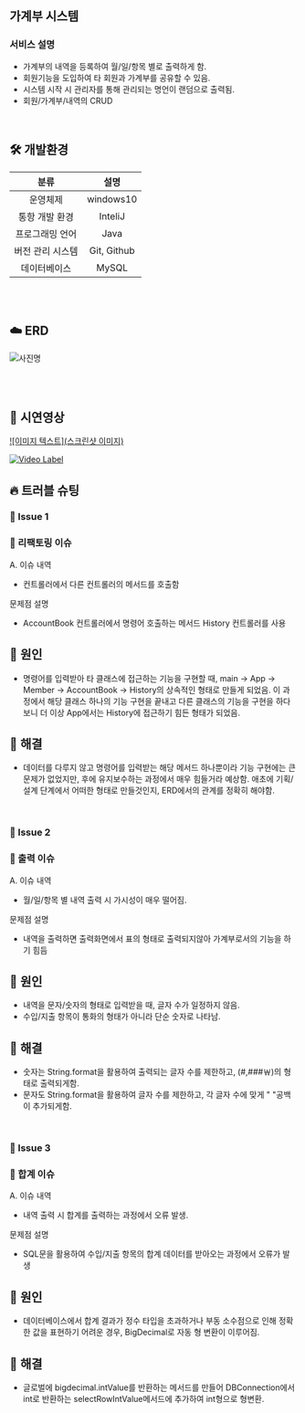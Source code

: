 ## 가계부 시스템

### 서비스 설명

- 가계부의 내역을 등록하여 월/일/항목 별로 출력하게 함.<br>
- 회원기능을 도입하여 타 회원과 가계부를 공유할 수 있음.<br>
- 시스템 시작 시 관리자를 통해 관리되는 명언이 랜덤으로 출력됨.<br>
- 회원/가계부/내역의 CRUD<br>
<br/>


## 🛠 개발환경
| 분류 | 설명 |
|:--------:|:--------:|
| 운영체제  | windows10   |
| 통항 개발 환경   | InteliJ   |
| 프로그래밍 언어   | Java   |
| 버전 관리 시스템   | Git, Github   |
| 데이터베이스   | MySQL   |

<br/>
<br/>

## ☁️ ERD

![사진명](https://i.imgur.com/uOoPShg.png)

<br>
<br>

## 👀 시연영상
[![이미지 텍스트](스크린샷 이미지)](유투브링크)

[![Video Label](http://img.youtube.com/vi/'유튜브주소의id'/0.jpg)](https://youtu.be/'유튜브주소의id')

## 🔥 트러블 슈팅

### 🚨 Issue 1
### 🚧 리팩토링 이슈

A. 이슈 내역
- 컨트롤러에서 다른 컨트롤러의 메서드를 호출함<br>

문제점 설명
- AccountBook 컨트롤러에서 명령어 호출하는 메서드 History 컨트롤러를 사용<br>
## 🛑 원인
- 명령어를 입력받아 타 클래스에 접근하는 기능을 구현할 때, main -> App -> Member -> AccountBook -> History의 상속적인 형태로 만들게 되었음.
이 과정에서 해당 클래스 하나의 기능 구현을 끝내고 다른 클래스의 기능을 구현을 하다보니 더 이상 App에서는 History에 접근하기 힘든 형태가 되었음.

## 🚥 해결
- 데이터를 다루지 않고 명령어를 입력받는 해당 메서드 하나뿐이라 기능 구현에는 큰 문제가 없었지만, 후에 유지보수하는 과정에서 매우 힘들거라 예상함.
애초에 기획/설계 단계에서 어떠한 형태로 만들것인지, ERD에서의 관계를 정확히 해야함.
<br>

### 🚨 Issue 2
### 🚧 출력 이슈

A. 이슈 내역
- 월/일/항목 별 내역 출력 시 가시성이 매우 떨어짐.<br>

문제점 설명
- 내역을 출력하면 출력화면에서 표의 형태로 출력되지않아 가계부로서의 기능을 하기 힘듬<br>
## 🛑 원인
- 내역을 문자/숫자의 형태로 입력받을 때, 글자 수가 일정하지 않음.
- 수입/지출 항목이 통화의 형태가 아니라 단순 숫자로 나타남.

## 🚥 해결
- 숫자는 String.format을 활용하여 출력되는 글자 수를 제한하고, (#,###￦)의 형태로 출력되게함.
- 문자도 String.format을 활용하여 글자 수를 제한하고, 각 글자 수에 맞게 " "공백이 추가되게함.
<br>

### 🚨 Issue 3
### 🚧 합계 이슈

A. 이슈 내역
- 내역 출력 시 합계를 출력하는 과정에서 오류 발생.<br>

문제점 설명
- SQL문을 활용하여 수입/지출 항목의 합계 데이터를 받아오는 과정에서 오류가 발생<br>
## 🛑 원인
- 데이터베이스에서 합계 결과가 정수 타입을 초과하거나 부동 소수점으로 인해 정확한 값을 표현하기 어려운 경우, BigDecimal로 자동 형 변환이 이루어짐.

## 🚥 해결
- 글로벌에 bigdecimal.intValue를 반환하는 메서드를 만들어 DBConnection에서 int로 반환하는 selectRowIntValue메서드에 추가하여 int형으로 형변환.
<br>
